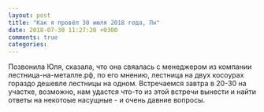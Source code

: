 ```yaml
---
layout: post
title: "Как я провёл 30 июля 2018 года, Пн"
date: 2018-07-30 11:27:20 +0300
comments: true
categories: 
---
```



Позвонила Юля, сказала, что она свяалась с менеджером из компании лестница-на-металле.рф, по его мнению, лестница на двух косоурах гораздо дешевле лестницы на одном. Встречаемся завтра в 20-30 на участке, возможно, нам удастся что-то из этой встречи вынести и найти ответы на некотоые насущные - и очень давние вопросы.